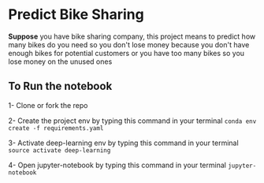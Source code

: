 # Predict Bike Sharing

**Suppose** you have bike sharing company, this project means to predict how many bikes do you need so you don't lose money
because you don't have enough bikes for potential customers or you have too many bikes so you lose money on the unused ones

## To Run the notebook

1- Clone or fork the repo

2- Create the project env by typing this command in your terminal `conda env create -f requirements.yaml`

3- Activate deep-learning env by typing this command in your terminal `source activate deep-learning`

4- Open jupyter-notebook by typing this command in your terminal `jupyter-notebook`
